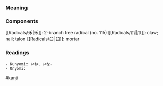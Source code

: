 ### Meaning



### Components

[[Radicals/禾|禾]]: 2-branch tree radical (no. 115) [[Radicals/爪|爪]]: claw; nail; talon [[Radicals/臼|臼]]: mortar

### Readings

```
- Kunyomi: いね, いな-
- Onyomi: 
```

#kanji
